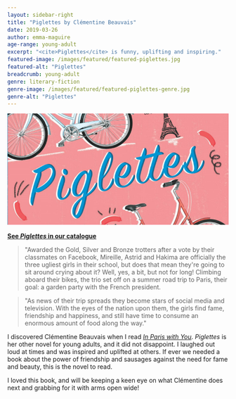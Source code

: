 ```yaml
---
layout: sidebar-right
title: "Piglettes by Clémentine Beauvais"
date: 2019-03-26
author: emma-maguire
age-range: young-adult
excerpt: "<cite>Piglettes</cite> is funny, uplifting and inspiring."
featured-image: /images/featured/featured-piglettes.jpg
featured-alt: "Piglettes"
breadcrumb: young-adult
genre: literary-fiction
genre-image: /images/featured/featured-piglettes-genre.jpg
genre-alt: "Piglettes"
---
```


![Piglettes](/images/featured/featured-piglettes.jpg)

**[See <cite>Piglettes</cite> in our catalogue](https://suffolk.spydus.co.uk/cgi-bin/spydus.exe/ENQ/OPAC/BIBENQ?BRN=2168761)**

> "Awarded the Gold, Silver and Bronze trotters after a vote by their classmates on Facebook, Mireille, Astrid and Hakima are officially the three ugliest girls in their school, but does that mean they're going to sit around crying about it? Well, yes, a bit, but not for long! Climbing aboard their bikes, the trio set off on a summer road trip to Paris, their goal: a garden party with the French president.

> "As news of their trip spreads they become stars of social media and television. With the eyes of the nation upon them, the girls find fame, friendship and happiness, and still have time to consume an enormous amount of food along the way."

I discovered Clémentine Beauvais when I read [<cite>In Paris with You</cite>](/new-suggestions/young-adult/in-paris-with-you-by-clementine-beauvais/). <cite>Piglettes</cite> is her other novel for young adults, and it did not disappoint. I laughed out loud at times and was inspired and uplifted at others. If ever we needed a book about the power of friendship and sausages against the need for fame and beauty, this is the novel to read.

I loved this book, and will be keeping a keen eye on what Clémentine does next and grabbing for it with arms open wide!
